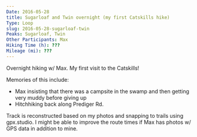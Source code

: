 ```yaml
---
Date: 2016-05-28
title: Sugarloaf and Twin overnight (my first Catskills hike)
Type: Loop
slug: 2016-05-28-sugarloaf-twin
Peaks: Sugarloaf, Twin
Other Participants: Max
Hiking Time (h): ???
Mileage (mi): ???
---
```


Overnight hiking w/ Max. My first visit to the Catskills!

Memories of this include:

- Max insisting that there was a campsite in the swamp and then getting very muddy before giving up
- Hitchhiking back along Prediger Rd.

Track is reconstructed based on my photos and snapping to trails using gpx.studio. I might be able to improve the route times if Max has photos w/ GPS data in addition to mine.
